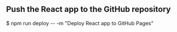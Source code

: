 ## Push the React app to the GitHub repository

$ npm run deploy -- -m "Deploy React app to GitHub Pages"
